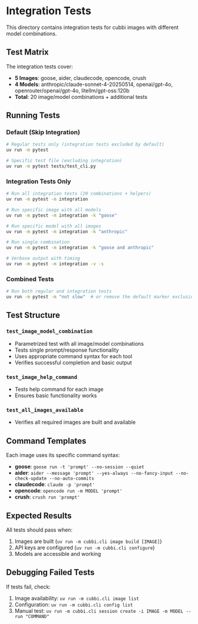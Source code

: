 # Integration Tests

This directory contains integration tests for cubbi images with different model combinations.

## Test Matrix

The integration tests cover:
- **5 Images**: goose, aider, claudecode, opencode, crush
- **4 Models**: anthropic/claude-sonnet-4-20250514, openai/gpt-4o, openrouter/openai/gpt-4o, litellm/gpt-oss:120b
- **Total**: 20 image/model combinations + additional tests

## Running Tests

### Default (Skip Integration)
```bash
# Regular tests only (integration tests excluded by default)
uv run -m pytest

# Specific test file (excluding integration)
uv run -m pytest tests/test_cli.py
```

### Integration Tests Only
```bash
# Run all integration tests (20 combinations + helpers)
uv run -m pytest -m integration

# Run specific image with all models
uv run -m pytest -m integration -k "goose"

# Run specific model with all images
uv run -m pytest -m integration -k "anthropic"

# Run single combination
uv run -m pytest -m integration -k "goose and anthropic"

# Verbose output with timing
uv run -m pytest -m integration -v -s
```

### Combined Tests
```bash
# Run both regular and integration tests
uv run -m pytest -m "not slow"  # or remove the default marker exclusion
```

## Test Structure

### `test_image_model_combination`
- Parametrized test with all image/model combinations
- Tests single prompt/response functionality
- Uses appropriate command syntax for each tool
- Verifies successful completion and basic output

### `test_image_help_command`
- Tests help command for each image
- Ensures basic functionality works

### `test_all_images_available`
- Verifies all required images are built and available

## Command Templates

Each image uses its specific command syntax:
- **goose**: `goose run -t 'prompt' --no-session --quiet`
- **aider**: `aider --message 'prompt' --yes-always --no-fancy-input --no-check-update --no-auto-commits`
- **claudecode**: `claude -p 'prompt'`
- **opencode**: `opencode run -m MODEL 'prompt'`
- **crush**: `crush run 'prompt'`

## Expected Results

All tests should pass when:
1. Images are built (`uv run -m cubbi.cli image build [IMAGE]`)
2. API keys are configured (`uv run -m cubbi.cli configure`)
3. Models are accessible and working

## Debugging Failed Tests

If tests fail, check:
1. Image availability: `uv run -m cubbi.cli image list`
2. Configuration: `uv run -m cubbi.cli config list`
3. Manual test: `uv run -m cubbi.cli session create -i IMAGE -m MODEL --run "COMMAND"`